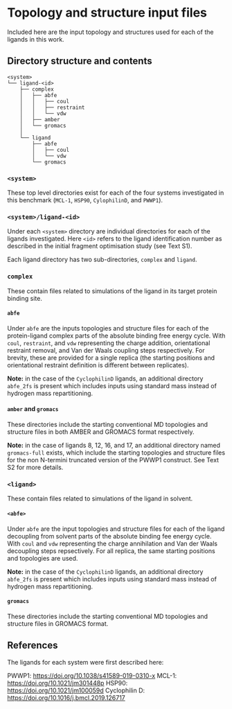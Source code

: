 # Topology and structure input files

Included here are the input topology and structures used for each of the ligands in this work.

## Directory structure and contents

```
<system>
└── ligand-<id>
    ├── complex
    │   ├── abfe
    │   │   ├── coul
    │   │   ├── restraint
    │   │   └── vdw
    │   ├── amber
    │   └── gromacs
    │
    └── ligand
        ├── abfe
        │   ├── coul
        │   └── vdw
        └── gromacs
```

### `<system>`

These top level directories exist for each of the four systems investigated in
this benchmark (`MCL-1`, `HSP90`, `CylophilinD`, and `PWWP1`).


### `<system>/ligand-<id>`

Under each `<system>` directory are individual directories for each of the
ligands investigated. Here `<id>` refers to the ligand identification number
as described in the initial fragment optimisation study (see Text S1).

Each ligand directory has two sub-directories, `complex` and `ligand`.


### `complex`

These contain files related to simulations of the ligand in its target protein
binding site.

#### `abfe`

Under `abfe` are the inputs topologies and structure files for
each of the protein-ligand complex parts of the absolute binding free energy
cycle. With `coul`, `restraint`, and `vdw` representing the charge addition,
orientational restraint removal, and Van der Waals coupling steps respectively.
For brevity, these are provided for a single replica (the starting positions
and orientational restraint definition is different between replicates).

**Note:** in the case of the `CyclophilinD` ligands, an additional directory
`abfe_2fs` is present which includes inputs using standard mass instead of
hydrogen mass repartitioning.

#### `amber` and `gromacs`

These directories include the starting conventional MD topologies and structure
files in both AMBER and GROMACS format respectively.

**Note:** in the case of ligands 8, 12, 16, and 17, an additional directory
named `gromacs-full` exists, which include the starting topologies and
structure files for the non N-termini truncated version of the PWWP1
construct. See Text S2 for more details.


### `<ligand>`

These contain files related to simulations of the ligand in solvent.

#### `<abfe>`

Under `abfe` are the input topologies and structure files for each of the
ligand decoupling from solvent parts of the absolute binding fee energy cycle.
With `coul` and `vdw` representing the charge annihilation and Van der Waals
decoupling steps repsectively. For all replica, the same starting positions and
topologies are used.

**Note:** in the case of the `CyclophilinD` ligands, an additional directory
`abfe_2fs` is present which includes inputs using standard mass instead of
hydrogen mass repartitioning.

#### `gromacs`

These directories include the starting conventional MD topologies and structure
files in GROMACS format.


## References

The ligands for each system were first described here:

PWWP1: https://doi.org/10.1038/s41589-019-0310-x
MCL-1: https://doi.org/10.1021/jm301448p
HSP90: https://doi.org/10.1021/jm100059d
Cyclophilin D: https://doi.org/10.1016/j.bmcl.2019.126717
